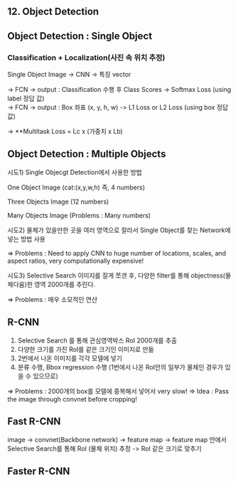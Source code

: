 ## 12. Object Detection

## Object Detection : Single Object
### Classification + Localization(사진 속 위치 추정)

Single Object Image -> CNN -> 특징 vector 

-> FCN -> output : Classification 수행 후 Class Scores -> Softmax Loss (using label 정답 값)                                       
-> FCN -> output : Box 좌표 (x, y, h, w) -> L1 Loss or L2 Loss (using box 정답 값)

-> **Multitask Loss = Lc x (가중치 x Lb)

## Object Detection : Multiple Objects

시도1) Single Objecgt Detection에서 사용한 방법 

One Object Image (cat:(x,y,w,h) 즉, 4 numbers)

Three Objects Image (12 numbers)

Many Objects Image (Problems : Many numbers)

시도2) 물체가 있을만한 곳을 여러 영역으로 잘라서 Single Object를 찾는 Network에 넣는 방법 사용

=> Problems : Need to apply CNN to huge number of locations, scales, and aspect ratios, very computationally expensive!

시도3) Selective Search
이미지를 잘게 쪼갠 후, 다양한 filter를 통해 objectness(물체다움)한 영역 2000개를 추린다.

=> Problems : 매우 소모적인 연산 

## R-CNN

1. Selective Search 를 통해 관심영역박스 RoI 2000개를 추출
2. 다양한 크기를 가진 RoI를 같은 크기인 이미지로 만듦
3. 2번에서 나온 이미지를 각각 모델에 넣기
4. 분류 수행, Bbox regression 수행 (1번에서 나온 RoI안의 일부가 물체인 경우가 있을 수 있으므로)

=> Problems : 2000개의 box를 모델에 중복해서 넣어서 very slow! 
=> Idea : Pass the image through convnet before cropping! 

## Fast R-CNN

image -> convnet(Backbone network) -> feature map -> feature map 안에서 Selective Search를 통해 RoI (물체 위치) 추정 -> RoI 같은 크기로 맞추기 


## Faster R-CNN


